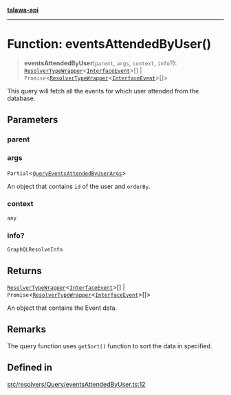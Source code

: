 [**talawa-api**](../../../../README.md)

***

# Function: eventsAttendedByUser()

> **eventsAttendedByUser**(`parent`, `args`, `context`, `info`?): [`ResolverTypeWrapper`](../../../../types/generatedGraphQLTypes/type-aliases/ResolverTypeWrapper.md)\<[`InterfaceEvent`](../../../../models/Event/interfaces/InterfaceEvent.md)\>[] \| `Promise`\<[`ResolverTypeWrapper`](../../../../types/generatedGraphQLTypes/type-aliases/ResolverTypeWrapper.md)\<[`InterfaceEvent`](../../../../models/Event/interfaces/InterfaceEvent.md)\>[]\>

This query will fetch all the events for which user attended from the database.

## Parameters

### parent

### args

`Partial`\<[`QueryEventsAttendedByUserArgs`](../../../../types/generatedGraphQLTypes/type-aliases/QueryEventsAttendedByUserArgs.md)\>

An object that contains `id` of the user and `orderBy`.

### context

`any`

### info?

`GraphQLResolveInfo`

## Returns

[`ResolverTypeWrapper`](../../../../types/generatedGraphQLTypes/type-aliases/ResolverTypeWrapper.md)\<[`InterfaceEvent`](../../../../models/Event/interfaces/InterfaceEvent.md)\>[] \| `Promise`\<[`ResolverTypeWrapper`](../../../../types/generatedGraphQLTypes/type-aliases/ResolverTypeWrapper.md)\<[`InterfaceEvent`](../../../../models/Event/interfaces/InterfaceEvent.md)\>[]\>

An object that contains the Event data.

## Remarks

The query function uses `getSort()` function to sort the data in specified.

## Defined in

[src/resolvers/Query/eventsAttendedByUser.ts:12](https://github.com/Suyash878/talawa-api/blob/e4413cec641a837926071678fed3c7f67234e31e/src/resolvers/Query/eventsAttendedByUser.ts#L12)
